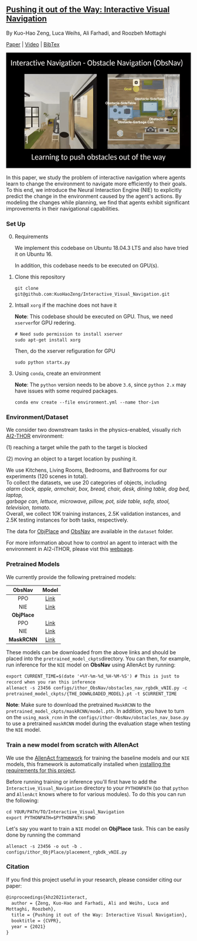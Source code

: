 ## [Pushing it out of the Way: Interactive Visual Navigation]()

By Kuo-Hao Zeng, Luca Weihs, Ali Farhadi, and Roozbeh Mottaghi

[Paper]() | [Video]() | [BibTex](#citing)

![](figs/interactive_visual_navigation.gif)

In this paper, we study the problem of interactive navigation where agents learn to change the environment to navigate more efficiently to their goals. To this end, we introduce the Neural Interaction Engine (NIE) to explicitly predict the change in the environment caused by the agent's actions. By modeling the changes while planning, we find that agents exhibit significant improvements in their navigational capabilities.

### Set Up

0. Requirements

   We implement this codebase on Ubuntu 18.04.3 LTS and also have tried it on Ubuntu 16.

   In addition, this codebase needs to be executed on GPU(s).

1. Clone this repository

   ```
   git clone git@github.com:KuoHaoZeng/Interactive_Visual_Navigation.git
   ```
   
2. Intsall `xorg` if the machine does not have it

   **Note**: This codebase should be executed on GPU. Thus, we need `xserver`for GPU redering.

   ```
   # Need sudo permission to install xserver
   sudo apt-get install xorg
   ```

   Then, do the xserver refiguration for GPU

   ```
   sudo python startx.py
   ```

4. Using `conda`, create an environment

   **Note**: The `python` version needs to be above `3.6`, since `python 2.x` may have issues with some required packages.
   
   ```
   conda env create --file environment.yml --name thor-ivn
   ```

### Environment/Dataset

We consider two downstream tasks in the physics-enabled, visually rich [AI2-THOR](http://ai2thor.allenai.org/) environment:

(1) reaching a target while the path to the target is blocked

(2) moving an object to a target location by pushing it.

We use Kitchens, Living Rooms, Bedrooms, and Bathrooms for our experiments (120 scenes in total).<br/>To collect the datasets, we use 20 categories of objects, including<br/>*alarm clock, apple, armchair, box, bread, chair, desk, dining table, dog bed, laptop,<br/> garbage can, lettuce, microwave, pillow, pot, side table, sofa, stool, television, tomato.*<br/> Overall, we collect 10K training instances, 2.5K validation instances, and 2.5K testing instances for both tasks, respectively.

The data for [ObjPlace](datasets/ObjPlace) and [ObsNav](datasets/ObsNav) are available in the `dataset` folder.

For more information about how to control an agent to interact with the environment in AI2-iTHOR, please vist this [webpage](https://ai2thor.allenai.org/ithor).

### Pretrained Models

We currently provide the following pretrained models:

|    ObsNav    |                            Model                             |
| :----------: | :----------------------------------------------------------: |
|     PPO      | [Link](https://homes.cs.washington.edu/~khzeng/Interactive_Visual_Navigation/ObsNav/rgbd_ppo/exp_ObstaclesNav-RGBD__stage_00__steps_000010001800.pt) |
|     NIE      | [Link](https://homes.cs.washington.edu/~khzeng/Interactive_Visual_Navigation/ObsNav/rgbdk_vNIE/exp_ObstaclesNav-RGBDK-vNIE__stage_00__steps_000010000490.pt) |
| **ObjPlace** |                                                              |
|     PPO      | [Link](https://homes.cs.washington.edu/~khzeng/Interactive_Visual_Navigation/ObjPlace/rgbd_ppo/exp_Placement-RGBD__stage_00__steps_000010001360.pt) |
|     NIE      | [Link](https://homes.cs.washington.edu/~khzeng/Interactive_Visual_Navigation/ObjPlace/rgbdk_vNIE/exp_Placement-RGBDK_vNIE__stage_00__steps_000010001820.pt) |
| **MaskRCNN** | [Link](https://homes.cs.washington.edu/~khzeng/Interactive_Visual_Navigation/maskRCNN/model.pth) |

These models can be downloaded from the above links and should be placed into the `pretrained_model_ckpts`directory. You can then, for example, run inference for the `NIE` model on **ObsNav** using AllenAct by running:

```
export CURRENT_TIME=$(date '+%Y-%m-%d_%H-%M-%S') # This is just to record when you ran this inference
allenact -s 23456 configs/ithor_ObsNav/obstacles_nav_rgbdk_vNIE.py -c pretrained_model_ckpts/{THE_DOWNLOADED_MODEL}.pt -t $CURRENT_TIME
```

**Note**: Make sure to download the pretrained `MaskRCNN` to the `pretrained_model_ckpts/maskRCNN/model.pth`. In addition, you have to turn on the `using_mask_rcnn` in the `configs/ithor-ObsNav/obstacles_nav_base.py` to use a pretrained `maskRCNN` model during the evaluation stage when testing the `NIE` model.

### Train a new model from scratch with AllenAct

We use the [AllenAct framework](https://www.allenact.org/) for training the baseline models and our `NIE` models, this framework is automatically installed when [installing the requirements for this project](#installation).

Before running training or inference you'll first have to add the `Interactive_Visual_Navigation` directory to your `PYTHONPATH` (so that `python` and `AllenAct` knows where to for various modules). To do this you can run the following:

```
cd YOUR/PATH/TO/Interactive_Visual_Navigation
export PYTHONPATH=$PYTHONPATH:$PWD
```

Let's say you want to train a `NIE` model on **ObjPlace** task. This can be easily done by running the command

```
allenact -s 23456 -o out -b . configs/ithor_ObjPlace/placement_rgbdk_vNIE.py
```

### Citation

If you find this project useful in your research, please consider citing our paper:

```
@inproceedings{khz2021interact,
  author = {Zeng, Kuo-Hao and Farhadi, Ali and Weihs, Luca and Mottaghi, Roozbeh},
  title = {Pushing it out of the Way: Interactive Visual Navigation},
  booktitle = {CVPR},	    
  year = {2021}
}
```

